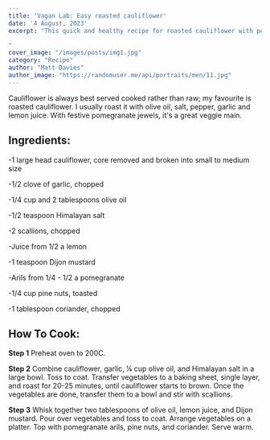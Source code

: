 ```yaml
---
title: 'Vagan Lab: Easy roasted cauliflower'
date: '4 August, 2023'
excerpt: "This quick and healthy recipe for roasted cauliflower with pomegranate and coriander seasoning is perfect for salads and veggie main.

"
cover_image: "/images/posts/img1.jpg"
category: "Recipe"
author: "Matt Davies"
author_image: "https://randomuser.me/api/portraits/men/11.jpg"
---
```


Cauliflower is always best served cooked rather than raw; my favourite is roasted cauliflower. I usually roast it with olive oil, salt, pepper, garlic and lemon juice. With festive pomegranate jewels, it's a great veggie main.

## Ingredients:

-1 large head cauliflower, core removed and broken into small to medium size

-1/2 clove of garlic, chopped

-1/4 cup and 2 tablespoons olive oil

-1/2 teaspoon Himalayan salt

-2 scallions, chopped

-Juice from 1/2 a lemon

-1 teaspoon Dijon mustard

-Arils from 1/4 - 1/2 a pomegranate

-1/4 cup pine nuts, toasted

-1 tablespoon coriander, chopped

## How To Cook:

**Step 1** Preheat oven to 200C.

**Step 2** Combine cauliflower, garlic, ¼ cup olive oil, and Himalayan salt in a large bowl. Toss to coat. Transfer vegetables to a baking sheet, single layer, and roast for 20-25 minutes, until cauliflower starts to brown. Once the vegetables are done, transfer them to a bowl and stir with scallions.

**Step 3** Whisk together two tablespoons of olive oil, lemon juice, and Dijon mustard. Pour over vegetables and toss to coat. Arrange vegetables on a platter. Top with pomegranate arils, pine nuts, and coriander. Serve warm.
